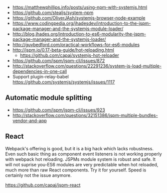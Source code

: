- https://matthewphillips.info/posts/using-npm-with-systemjs.html
- https://github.com/stealjs/system-npm
- https://github.com/OliverJAsh/systemjs-browser-node-example
- https://www.codingpedia.org/jhadesdev/introduction-to-the-jspm-package-manager-and-the-systemjs-module-loader/
- http://blog.jhades.org/introduction-to-es6-modularity-the-jspm-package-manager-and-the-systemjs-loader/
- http://guybedford.com/practical-workflows-for-es6-modules
- http://jspm.io/0.17-beta-guide/hot-reloading.html
  - https://github.com/capaj/systemjs-hot-reloader
- https://github.com/jspm/jspm-cli/issues/872
- http://stackoverflow.com/questions/22291236/system-js-load-multiple-dependencies-in-one-call
- Support plugin-relay-babel https://github.com/systemjs/systemjs/issues/1117

## Automatic module splitting

- https://github.com/jspm/jspm-cli/issues/923
- http://stackoverflow.com/questions/32151386/jspm-multiple-bundles-vendor-and-app

## React

Webpack's offering is good, but it is a big hack which lacks robustness. Even such basic thing as component event listeners is not working properly with webpack hot reloading. JSPMs module system is robust and safe. It will not suprise you-ES6 modules are very predictable when hot reloaded, much more than raw React components. Try it for yourself. Speed is certainly not the issue anymore.

https://github.com/capaj/jspm-react
